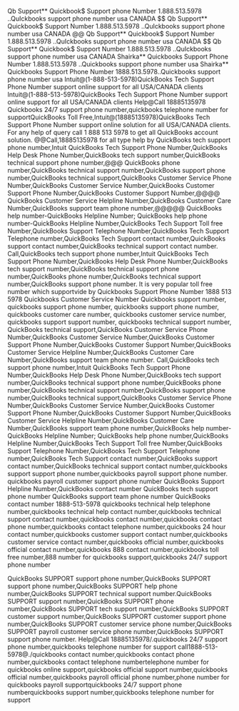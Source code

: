 Qb Support** Quickbook$ Support phone Number 1.888.513.5978 ..QuIckbooks support phone number usa CANADA $$ Qb Support** Quickbook$ Support Number 1.888.513.5978 ..QuIckbooks support phone number usa CANADA @@ Qb Support** Quickbook$ Support Number 1.888.513.5978 ..QuIckbooks support phone number usa CANADA $$ Qb Support** Quickbook$ Support Number 1.888.513.5978 ..QuIckbooks support phone number usa CANADA
Shairka** Quickbooks Support Phone Number 1.888.513.5978 ..Quickbooks support phone number usa
Shairka** Quickbooks Support Phone Number 1888.513.5978..Quickbooks support phone number usa Intuit@(1-888-513-5978)QuickBooks Tech Support Phone Number support online support for all USA/CANADA clients
Intuit@(1-888-513-5978)QuickBooks Tech Support Phone Number support online support for all USA/CANADA clients Help@Call 18885135978 Quickbooks 24/7 support phone number,quickbooks telephone number for supportQuickBooks Toll Free,Intuit@(18885135978)QuickBooks Tech Support Phone Number support online solution for all USA/CANADA clients. For any help of query call 1 888 513 5978 to get all QuickBooks account solution. @@Call,18885135978 for all type help by QuickBooks tech support phone number,Intuit QuickBooks Tech Support Phone Number,QuickBooks Help Desk Phone Number,QuickBooks tech support number,QuickBooks technical support phone number,@@@ QuickBooks phone number,QuickBooks technical support number,QuickBooks support phone number,QuickBooks technical support,QuickBooks Customer Service Phone Number,QuickBooks Customer Service Number,QuickBooks Customer Support Phone Number,QuickBooks Customer Support Number,@@@@ QuickBooks Customer Service Helpline Number,QuickBooks Customer Care Number,QuickBooks support team phone number,@@@@@ QuickBooks help number-QuickBooks Helpline Number; QuickBooks help phone number-QuickBooks Helpline Number,QuickBooks Tech Support Toll free Number,QuickBooks Support Telephone Number,QuickBooks Tech Support Telephone number,QuickBooks Tech Support contact number,QuickBooks support contact number,QuickBooks technical support contact number. Call,QuickBooks tech support phone number,Intuit QuickBooks Tech Support Phone Number,QuickBooks Help Desk Phone Number,QuickBooks tech support number,QuickBooks technical support phone number,QuickBooks phone number,QuickBooks technical support number,QuickBooks support phone number. It is very popular toll free number which supportvide by Quickbooks Support Phone Number 1888 513 5978 Quickbooks Customer Service Number Quickbooks support number, quickbooks support phone number, quickbooks support phone number, quickbooks customer care number, quickbooks customer service number, quickbooks support support number, quickbooks technical support number,
 QuickBooks technical support,QuickBooks Customer Service Phone Number,QuickBooks Customer Service Number,QuickBooks Customer Support Phone Number,QuickBooks Customer Support Number,QuickBooks Customer Service Helpline Number,QuickBooks Customer Care Number,QuickBooks support team phone number. Call,QuickBooks tech support phone number,Intuit QuickBooks Tech Support Phone Number,QuickBooks Help Desk Phone Number,QuickBooks tech support number,QuickBooks technical support phone number,QuickBooks phone number,QuickBooks technical support number,QuickBooks support phone number,QuickBooks technical support,QuickBooks Customer Service Phone Number,QuickBooks Customer Service Number,QuickBooks Customer Support Phone Number,QuickBooks Customer Support Number,QuickBooks Customer Service Helpline Number,QuickBooks Customer Care Number,QuickBooks support team phone number,QuickBooks help number-QuickBooks Helpline Number; QuickBooks help phone number,QuickBooks Helpline Number,QuickBooks Tech Support Toll free Number,QuickBooks Support Telephone Number,QuickBooks Tech Support Telephone number,QuickBooks Tech Support contact number,QuickBooks support contact number,QuickBooks technical support contact number,quickbooks support support phone number,quickbooks payroll support phone number. quickbooks payroll customer support phone number QuickBooks Support Helpline Number,QuickBooks contact number QuickBooks tech support phone number QuickBooks support team phone number QuickBooks contact number
1888-513-5978 quickbooks technical help telephone number,quickbooks technical help contact number,quickbooks technical support contact number,quickbooks contact number,quickbooks contact phone number,quickbooks contact telephone number,quickbooks 24 hour contact number,quickbooks customer support contact number,quickbooks customer service contact number,quickbooks official number,quickbooks official contact number,quickbooks 888 contact number,quickbooks toll free number,888 number for quickbooks support,quickbooks 24/7 support phone number

QuickBooks SUPPORT support phone number,QuickBooks SUPPORT support phone number,QuickBooks SUPPORT help phone number,QuickBooks SUPPORT technical support number.QuickBooks SUPPORT support number,QuickBooks SUPPORT phone number,QuickBooks SUPPORT tech support number,QuickBooks SUPPORT customer support number,QuickBooks SUPPORT customer support phone number,QuickBooks SUPPORT customer service phone number,QuickBooks SUPPORT payroll customer service phone number,QuickBooks SUPPORT support phone number. Help@Call 18885135978/.quickbooks 24/7 support phone number,quickbooks telephone number for support call1888-513-5978@./quickbooks contact number,quickbooks contact phone number,quickbooks contact telephone numbertelephone number for quickbooks online support,quickbooks official support number,quickbooks official number,quickbooks payroll official phone number,phone number for quickbooks payroll supportquickbooks 24/7 support phone numberquickbooks support number,quickbooks telephone number for support